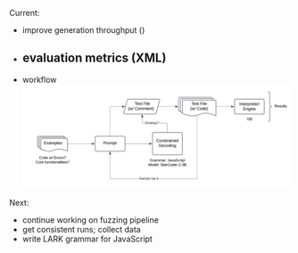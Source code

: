 Current:

- improve generation throughput ()
- evaluation metrics (XML)
  - 
- workflow
  ![Overall Idea](../assets/workflow_fuzzing.png)

Next:

- continue working on fuzzing pipeline
- get consistent runs; collect data
- write LARK grammar for JavaScript
